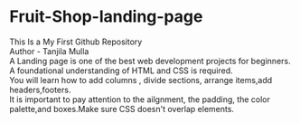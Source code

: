 # Fruit-Shop-landing-page
This Is a My First Github Repository
<br> 
Author - Tanjila Mulla
<br>
A Landing page is one of the best web development projects for beginners.<br>
A foundational understanding of HTML and CSS is required.<br>
You will learn how to add columns , divide sections, arrange items,add headers,footers.<br>
It is important to pay attention to the ailgnment, the padding, the color palette,and boxes.Make sure CSS doesn't overlap elements.

